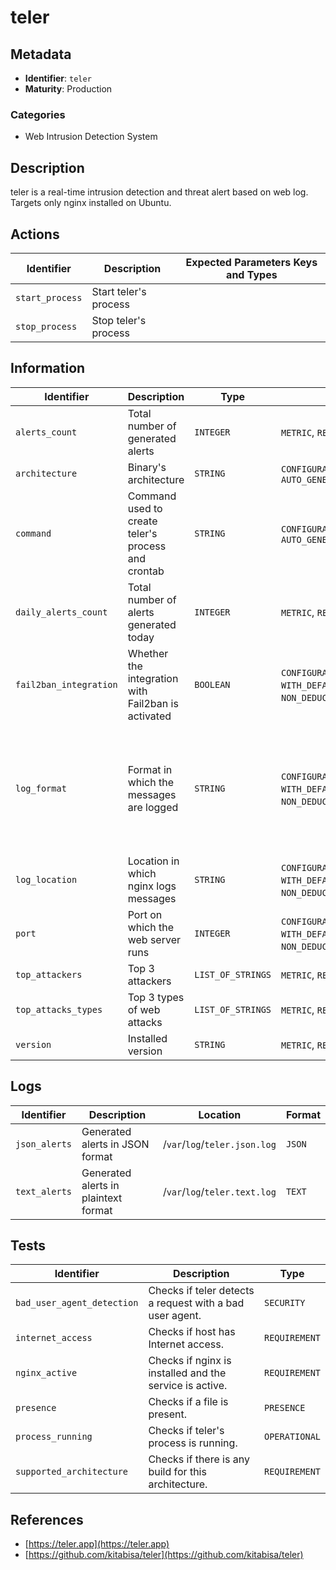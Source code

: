 # teler

## Metadata

- **Identifier**: `teler`
- **Maturity**: Production

### Categories

- Web Intrusion Detection System

## Description

teler is a real-time intrusion detection and threat alert based on web log. Targets only nginx installed on Ubuntu.

## Actions

<table>
    <thead>
        <tr>
            <th>Identifier</th>
            <th>Description</th>
            <th>Expected Parameters Keys and Types</th>
        </tr>
    </thead>
    <tbody>
        <tr>
            <td><code>start_process</code></td>
            <td>Start teler's process</td>
            <td></td>
        </tr>
        <tr>
            <td><code>stop_process</code></td>
            <td>Stop teler's process</td>
            <td></td>
        </tr>
    </tbody>
</table>

## Information

<table>
    <thead>
        <tr>
            <th>Identifier</th>
            <th>Description</th>
            <th>Type</th>
            <th>Properties</th>
            <th>Default Value</th>
        </tr>
    </thead>
    <tbody>
        <tr>
            <td><code>alerts_count</code></td>
            <td>Total number of generated alerts</td>
            <td><code>INTEGER</code></td>
            <td><code>METRIC</code>, <code>READ_ONLY</code></td>
            <td></td>
        </tr>
        <tr>
            <td><code>architecture</code></td>
            <td>Binary's architecture</td>
            <td><code>STRING</code></td>
            <td><code>CONFIGURATION</code>, <code>READ_ONLY</code>, <code>AUTO_GENERATED_BEFORE_INSTALL</code></td>
            <td></td>
        </tr>
        <tr>
            <td><code>command</code></td>
            <td>Command used to create teler's process and crontab</td>
            <td><code>STRING</code></td>
            <td><code>CONFIGURATION</code>, <code>READ_ONLY</code>, <code>AUTO_GENERATED_BEFORE_INSTALL</code></td>
            <td></td>
        </tr>
        <tr>
            <td><code>daily_alerts_count</code></td>
            <td>Total number of alerts generated today</td>
            <td><code>INTEGER</code></td>
            <td><code>METRIC</code>, <code>READ_ONLY</code></td>
            <td></td>
        </tr>
        <tr>
            <td><code>fail2ban_integration</code></td>
            <td>Whether the integration with Fail2ban is activated</td>
            <td><code>BOOLEAN</code></td>
            <td><code>CONFIGURATION</code>, <code>MANDATORY</code>, <code>WITH_DEFAULT_VALUE</code>, <code>NON_DEDUCTIBLE</code>, <code>WRITABLE</code></td>
            <td><code>False</code></td>
        </tr>
        <tr>
            <td><code>log_format</code></td>
            <td>Format in which the messages are logged</td>
            <td><code>STRING</code></td>
            <td><code>CONFIGURATION</code>, <code>MANDATORY</code>, <code>WITH_DEFAULT_VALUE</code>, <code>NON_DEDUCTIBLE</code>, <code>WRITABLE</code></td>
            <td>$<code>remote_addr</code> $<code>remote_user</code> - [$<code>time_local</code>] "$<code>request_method</code> $<code>request_uri</code> $<code>request_protocol</code>" $<code>status</code> $<code>body_bytes_sent</code> "$<code>http_referer</code>" "$<code>http_user_agent</code>"</td>
        </tr>
        <tr>
            <td><code>log_location</code></td>
            <td>Location in which nginx logs messages</td>
            <td><code>STRING</code></td>
            <td><code>CONFIGURATION</code>, <code>MANDATORY</code>, <code>WITH_DEFAULT_VALUE</code>, <code>NON_DEDUCTIBLE</code>, <code>WRITABLE</code></td>
            <td>/<code>var</code>/<code>log</code>/<code>nginx</code>/<code>access.log</code></td>
        </tr>
        <tr>
            <td><code>port</code></td>
            <td>Port on which the web server runs</td>
            <td><code>INTEGER</code></td>
            <td><code>CONFIGURATION</code>, <code>MANDATORY</code>, <code>WITH_DEFAULT_VALUE</code>, <code>NON_DEDUCTIBLE</code>, <code>WRITABLE</code></td>
            <td><code>80</code></td>
        </tr>
        <tr>
            <td><code>top_attackers</code></td>
            <td>Top 3 attackers</td>
            <td><code>LIST_OF_STRINGS</code></td>
            <td><code>METRIC</code>, <code>READ_ONLY</code></td>
            <td></td>
        </tr>
        <tr>
            <td><code>top_attacks_types</code></td>
            <td>Top 3 types of web attacks</td>
            <td><code>LIST_OF_STRINGS</code></td>
            <td><code>METRIC</code>, <code>READ_ONLY</code></td>
            <td></td>
        </tr>
        <tr>
            <td><code>version</code></td>
            <td>Installed version</td>
            <td><code>STRING</code></td>
            <td><code>METRIC</code>, <code>READ_ONLY</code></td>
            <td></td>
        </tr>
    </tbody>
</table>

## Logs

<table>
    <thead>
        <tr>
            <th>Identifier</th>
            <th>Description</th>
            <th>Location</th>
            <th>Format</th>
        </tr>
    </thead>
    <tbody>
        <tr>
            <td><code>json_alerts</code></td>
            <td>Generated alerts in JSON format</td>
            <td>/<code>var</code>/<code>log</code>/<code>teler.json.log</code></td>
            <td><code>JSON</code></td>
        </tr>
        <tr>
            <td><code>text_alerts</code></td>
            <td>Generated alerts in plaintext format</td>
            <td>/<code>var</code>/<code>log</code>/<code>teler.text.log</code></td>
            <td><code>TEXT</code></td>
        </tr>
    </tbody>
</table>

## Tests

<table>
    <thead>
        <tr>
            <th>Identifier</th>
            <th>Description</th>
            <th>Type</th>
        </tr>
    </thead>
    <tbody>
        <tr>
            <td><code>bad_user_agent_detection</code></td>
            <td>Checks if teler detects a request with a bad user agent.</td>
            <td><code>SECURITY</code></td>
        </tr>
        <tr>
            <td><code>internet_access</code></td>
            <td>Checks if host has Internet access.</td>
            <td><code>REQUIREMENT</code></td>
        </tr>
        <tr>
            <td><code>nginx_active</code></td>
            <td>Checks if nginx is installed and the service is active.</td>
            <td><code>REQUIREMENT</code></td>
        </tr>
        <tr>
            <td><code>presence</code></td>
            <td>Checks if a file is present.</td>
            <td><code>PRESENCE</code></td>
        </tr>
        <tr>
            <td><code>process_running</code></td>
            <td>Checks if teler's process is running.</td>
            <td><code>OPERATIONAL</code></td>
        </tr>
        <tr>
            <td><code>supported_architecture</code></td>
            <td>Checks if there is any build for this architecture.</td>
            <td><code>REQUIREMENT</code></td>
        </tr>
    </tbody>
</table>

## References

- [https://teler.app](https://teler.app)
- [https://github.com/kitabisa/teler](https://github.com/kitabisa/teler)
